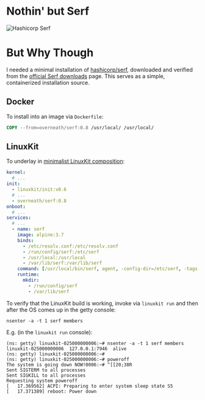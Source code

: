 [serf-192]: https://github.com/hashicorp/serf/raw/3d6a974239f0b515c87479d5beefe575ad866805/website/source/assets/images/favicons/android-chrome-192x192.png "Hashicorp Serf"
[serf-bin]: https://www.serf.io/downloads.html "Serf Downloads"
[serf-src]: https://github.com/hashicorp/serf "Serf on Github"
[serf-by-dweomer]: https://hub.docker.com/r/dweomer/serf

# Nothin' but Serf

![Hashicorp Serf][serf-192]

# But Why Though

I needed a minimal installation of [hashicorp/serf][serf-src], downloaded and verified from the [official Serf downloads][serf-bin] page. This serves as a simple, containerized installation source.

## Docker

To install into an image via `Dockerfile`:

```dockerfile
COPY --from=overneath/serf:0.8 /usr/local/ /usr/local/
```

## LinuxKit

To underlay in [minimalist LinuxKit composition](linuxkit.yml):

```yaml
kernel:
  # ...
init:
  - linuxkit/init:v0.6
  # ...
  - overneath/serf:0.8
onboot:
  # ...
services:
  # ...
  - name: serf
    image: alpine:3.7
    binds:
      - /etc/resolv.conf:/etc/resolv.conf
      - /run/config/serf:/etc/serf
      - /usr/local:/usr/local
      - /var/lib/serf:/var/lib/serf
    command: [/usr/local/bin/serf, agent, -config-dir=/etc/serf, -tags-file=/var/lib/serf/tags.json]
    runtime:
      mkdir:
        - /run/config/serf
        - /var/lib/serf
```

To verify that the LinuxKit build is working, invoke via `linuxkit run` and then after the OS comes up in the getty console:

```shell
nsenter -a -t 1 serf members
```

E.g. (in the `linuxkit run` console):

```
(ns: getty) linuxkit-025000000006:~# nsenter -a -t 1 serf members
linuxkit-025000000006  127.0.0.1:7946  alive
(ns: getty) linuxkit-025000000006:~#
(ns: getty) linuxkit-025000000006:~# poweroff
The system is going down NOW!0006:~# ^[[20;38R
Sent SIGTERM to all processes
Sent SIGKILL to all processes
Requesting system poweroff
[   17.369562] ACPI: Preparing to enter system sleep state S5
[   17.371389] reboot: Power down
```

